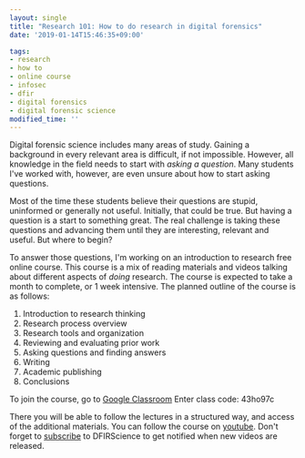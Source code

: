 ```yaml
---
layout: single
title: "Research 101: How to do research in digital forensics"
date: '2019-01-14T15:46:35+09:00'

tags:
- research
- how to
- online course
- infosec
- dfir
- digital forensics
- digital forensic science
modified_time: ''
---
```


Digital forensic science includes many areas of study. Gaining a background in every relevant area is difficult, if not impossible. However, all knowledge in the field needs to start with *asking a question*. Many students I've worked with, however, are even unsure about how to start asking questions.

Most of the time these students believe their questions are stupid, uninformed or generally not useful. Initially, that could be true. But having a question is a start to something great. The real challenge is taking these questions and advancing them until they are interesting, relevant and useful. But where to begin?

To answer those questions, I'm working on an introduction to research free online course. This course is a mix of reading materials and videos talking about different aspects of *doing* research. The course is expected to take a month to complete, or 1 week intensive. The planned outline of the course is as follows:

1. Introduction to research thinking
2. Research process overview
3. Research tools and organization
4. Reviewing and evaluating prior work
5. Asking questions and finding answers
6. Writing
7. Academic publishing
8. Conclusions

To join the course, go to [Google Classroom](https://classroom.google.com)
Enter class code: 43ho97c

There you will be able to follow the lectures in a structured way, and access of the additional materials. You can follow the course on [youtube](https://youtube.com/dfirscience). Don't forget to [subscribe](https://www.youtube.com/dfirscience?sub_confirmation=1) to DFIRScience to get notified when new videos are released.
